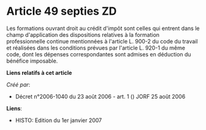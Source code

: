 # Article 49 septies ZD

Les formations ouvrant droit au crédit d'impôt sont celles qui entrent dans le champ d'application des dispositions relatives
à la formation professionnelle continue mentionnées à l'article L. 900-2 du code du travail et réalisées dans les conditions
prévues par l'article L. 920-1 du même code, dont les dépenses correspondantes sont admises en déduction du bénéfice
imposable.

**Liens relatifs à cet article**

_Créé par_:

  - Décret n°2006-1040 du 23 août 2006 - art. 1 () JORF 25 août 2006

**Liens**:

  - HISTO: Edition du 1er janvier 2007
